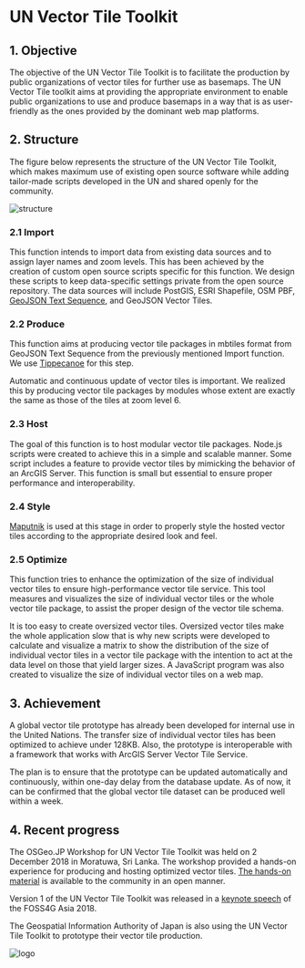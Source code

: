 # UN Vector Tile Toolkit

## 1. Objective

The objective of the UN Vector Tile Toolkit is to facilitate the production by public organizations of vector tiles for further use as basemaps. The UN Vector Tile toolkit aims at providing the appropriate environment to enable public organizations to use and produce basemaps in a way that is as user-friendly as the ones provided by the dominant web map platforms.

## 2. Structure

The figure below represents the structure of the UN Vector Tile Toolkit, which makes maximum use of existing open source software while adding tailor-made scripts developed in the UN and shared openly for the community.

![structure](structure.png)

### 2.1 Import

This function intends to import data from existing data sources and to assign layer names and zoom levels. This has been achieved by the creation of custom open source scripts specific for this function. We design these scripts to keep data-specific settings private from the open source repository. The data sources will include PostGIS, ESRI Shapefile, OSM PBF, [GeoJSON Text Sequence](https://tools.ietf.org/html/rfc8142), and GeoJSON Vector Tiles.

### 2.2 Produce

This function aims at producing vector tile packages in mbtiles format from GeoJSON Text Sequence from the previously mentioned Import function. We use [Tippecanoe](https://github.com/mapbox/tippecanoe) for this step.

Automatic and continuous update of vector tiles is important. We realized this by producing vector tile packages by modules whose extent are exactly the same as those of the tiles at zoom level 6.

### 2.3 Host

The goal of this function is to host modular vector tile packages. Node.js scripts were created to achieve this in a simple and scalable manner. Some script includes a feature to provide vector tiles by mimicking the behavior of an ArcGIS Server. This function is small but essential to ensure proper performance and interoperability.

### 2.4 Style

[Maputnik](https://github.com/maputnik/editor) is used at this stage in order to properly style the hosted vector tiles according to the appropriate desired look and feel.

### 2.5 Optimize

This function tries to enhance the optimization of the size of individual vector tiles to ensure high-performance vector tile service. This tool measures and visualizes the size of individual vector tiles or the whole vector tile package, to assist the proper design of the vector tile schema.

It is too easy to create oversized vector tiles. Oversized vector tiles make the whole application slow that is why new scripts were developed to calculate and visualize a matrix to show the distribution of the size of individual vector tiles in a vector tile package with the intention to act at the data level on those that yield larger sizes. A JavaScript program was also created to visualize the size of individual vector tiles on a web map.

## 3. Achievement

A global vector tile prototype has already been developed for internal use in the United Nations. The transfer size of individual vector tiles has been optimized to achieve under 128KB. Also, the prototype is interoperable with a framework that works with ArcGIS Server Vector Tile Service.

The plan is to ensure that the prototype can be updated automatically and continuously, within one-day delay from the database update. As of now, it can be confirmed that the global vector tile dataset can be produced well within a week.

## 4. Recent progress

The OSGeo.JP Workshop for UN Vector Tile Toolkit was held on 2 December 2018 in Moratuwa, Sri Lanka. The workshop provided a hands-on experience for producing and hosting optimized vector tiles. [The hands-on material](https://speakerdeck.com/hfu/the-osgeojp-workshop-for-the-un-vector-tile-toolkit) is available to the community in an open manner.

Version 1 of the UN Vector Tile Toolkit was released in a [keynote speech](https://speakerdeck.com/hfu/collaboration-of-geospatial-information-communities-through-the-un-open-gis-initiative) of the FOSS4G Asia 2018.

The Geospatial Information Authority of Japan is also using the UN Vector Tile Toolkit to prototype their vector tile production.

![logo](logo.png)
